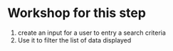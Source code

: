 # Workshop for this step

1. create an input for a user to entry a search criteria
2. Use it to filter the list of data displayed
